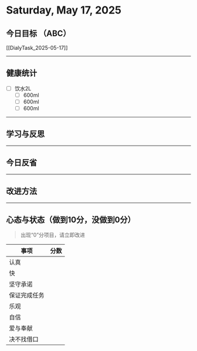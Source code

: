 # Saturday, May 17, 2025

## 今日目标 （ABC）

[[DialyTask_2025-05-17]]

---

## 健康统计

- [ ] 饮水2L
  - [ ] 600ml
  - [ ] 600ml
  - [ ] 600ml

---

## 学习与反思

---

## 今日反省

---

## 改进方法

---

## 心态与状态（做到10分，没做到0分）

> 出现“0”分项目，请立即改进

| 事项         | 分数 |
| ------------ | ---- |
| 认真         |      |
| 快           |      |
| 坚守承诺     |      |
| 保证完成任务 |      |
| 乐观         |      |
| 自信         |      |
| 爱与奉献     |      |
| 决不找借口   |      |
